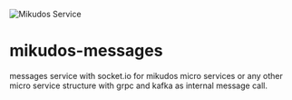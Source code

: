 ![Mikudos Service](https://img.shields.io/badge/MIKUDOS-GRPC--server-lightgrey?style=for-the-badge&logo=appveyor)

# mikudos-messages

messages service with socket.io for mikudos micro services or any other micro service structure with grpc and kafka as internal message call.
